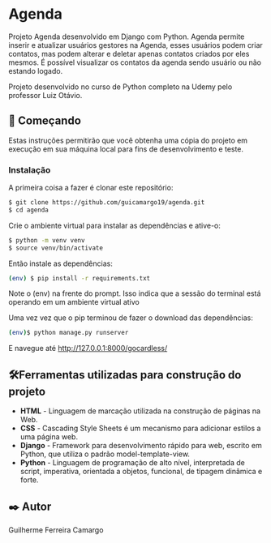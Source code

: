 # Agenda

Projeto Agenda desenvolvido em Django com Python. Agenda permite inserir e atualizar usuários gestores na Agenda, 
esses usuários podem criar contatos, mas podem alterar e deletar apenas contatos criados por eles mesmos.
É possível visualizar os contatos da agenda sendo usuário ou não estando logado.

Projeto desenvolvido no curso de Python completo na Udemy pelo professor Luiz Otávio.

## 🚀 Começando

Estas instruções permitirão que você obtenha uma cópia do projeto em execução em sua máquina local para fins de desenvolvimento e teste.

### Instalação

A primeira coisa a fazer é clonar este repositório:

```sh
$ git clone https://github.com/guicamargo19/agenda.git
$ cd agenda
```

Crie o ambiente virtual para instalar as dependências e ative-o:

```sh
$ python -m venv venv
$ source venv/bin/activate
```

Então instale as dependências:

```sh
(env) $ pip install -r requirements.txt
```

Note o (env) na frente do prompt. Isso indica que a sessão do terminal está operando em um ambiente virtual ativo

Uma vez vez que o pip terminou de fazer o download das dependências:

```sh 
(env)$ python manage.py runserver
```

E navegue até http://127.0.0.1:8000/gocardless/

## 🛠️Ferramentas utilizadas para construção do projeto

* **HTML** - Linguagem de marcação utilizada na construção de páginas na Web.
* **CSS** - Cascading Style Sheets é um mecanismo para adicionar estilos a uma página web.
* **Django** - Framework para desenvolvimento rápido para web, escrito em Python, que utiliza o padrão model-template-view.
* **Python** - Linguagem de programação de alto nível, interpretada de script, imperativa, orientada a objetos, funcional, de tipagem dinâmica e forte.

## ✒️ Autor

Guilherme Ferreira Camargo
